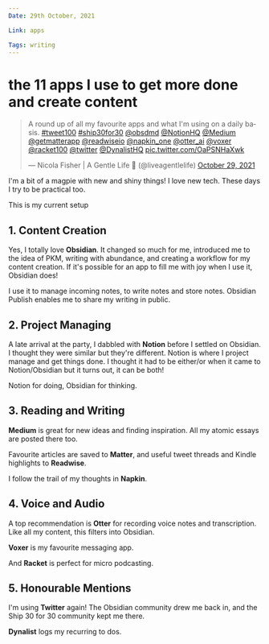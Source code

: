 ```yaml
---
Date: 29th October, 2021

Link: apps

Tags: writing
---
```


# the 11 apps I use to get more done and create content

<blockquote class="twitter-tweet"><p lang="en" dir="ltr">A round up of all my favourite apps and what I&#39;m using on a daily basis. <a href="https://twitter.com/hashtag/tweet100?src=hash&amp;ref_src=twsrc%5Etfw">#tweet100</a> <a href="https://twitter.com/hashtag/ship30for30?src=hash&amp;ref_src=twsrc%5Etfw">#ship30for30</a> <a href="https://twitter.com/obsdmd?ref_src=twsrc%5Etfw">@obsdmd</a> <a href="https://twitter.com/NotionHQ?ref_src=twsrc%5Etfw">@NotionHQ</a> <a href="https://twitter.com/Medium?ref_src=twsrc%5Etfw">@Medium</a> <a href="https://twitter.com/getmatterapp?ref_src=twsrc%5Etfw">@getmatterapp</a> <a href="https://twitter.com/readwiseio?ref_src=twsrc%5Etfw">@readwiseio</a> <a href="https://twitter.com/napkin_one?ref_src=twsrc%5Etfw">@napkin_one</a> <a href="https://twitter.com/otter_ai?ref_src=twsrc%5Etfw">@otter_ai</a> <a href="https://twitter.com/voxer?ref_src=twsrc%5Etfw">@voxer</a> <a href="https://twitter.com/racket100?ref_src=twsrc%5Etfw">@racket100</a> <a href="https://twitter.com/Twitter?ref_src=twsrc%5Etfw">@twitter</a> <a href="https://twitter.com/DynalistHQ?ref_src=twsrc%5Etfw">@DynalistHQ</a> <a href="https://t.co/OaPSNHaXwk">pic.twitter.com/OaPSNHaXwk</a></p>&mdash; Nicola Fisher | A Gentle Life 🚢 (@liveagentlelife) <a href="https://twitter.com/liveagentlelife/status/1454042222870024194?ref_src=twsrc%5Etfw">October 29, 2021</a></blockquote> <script async src="https://platform.twitter.com/widgets.js" charset="utf-8"></script>

I'm a bit of a magpie with new and shiny things! I love new tech. These days I try to be practical too.

This is my current setup

## 1. Content Creation

Yes, I totally love **Obsidian**. It changed so much for me, introduced me to the idea of PKM, writing with abundance, and creating a workflow for my content creation. If it's possible for an app to fill me with joy when I use it, Obsidian does!

I use it to manage incoming notes, to write notes and store notes. Obsidian Publish enables me to share my writing in public.

## 2. Project Managing

A late arrival at the party, I dabbled with **Notion** before I settled on Obsidian. I thought they were similar but they're different. Notion is where I project manage and get things done. I thought it had to be either/or when it came to Notion/Obsidian but it turns out, it can be both!

Notion for doing, Obsidian for thinking.

## 3. Reading and Writing

**Medium** is great for new ideas and finding inspiration. All my atomic essays are posted there too.

Favourite articles are saved to **Matter**, and useful tweet threads and Kindle highlights to **Readwise**.

I follow the trail of my thoughts in **Napkin**.

## 4. Voice and Audio

A top recommendation is **Otter** for recording voice notes and transcription. Like all my content, this filters into Obsidian.

**Voxer** is my favourite messaging app.

And **Racket** is perfect for micro podcasting.

## 5. Honourable Mentions

I'm using **Twitter** again! The Obsidian community drew me back in, and the Ship 30 for 30 community kept me there.

**Dynalist** logs my recurring to dos.